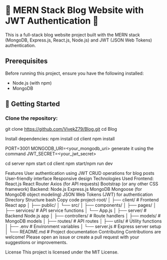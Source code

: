 # 🌟 MERN Stack Blog Website with JWT Authentication 🌟

This is a full-stack blog website project built with the MERN stack (MongoDB, Express.js, React.js, Node.js) and JWT (JSON Web Tokens) authentication.

## Prerequisites
Before running this project, ensure you have the following installed:

* Node.js (with npm)
* MongoDB

## 🚀 Getting Started

### Clone the repository:
git clone https://github.com/VivekZ79/Blog.git
cd Blog


Install dependencies:
npm install
cd client
npm install

PORT=3001
MONGODB_URI=<your_mongodb_uri>
generate it using the command
JWT_SECRET=<your_jwt_secret>

cd server
npm start
cd client
npm start/npm run dev


Features
User authentication using JWT
CRUD operations for blog posts
User-friendly interface
Responsive design
Technologies Used
Frontend:
React.js
React Router
Axios (for API requests)
Bootstrap (or any other CSS framework)
Backend:
Node.js
Express.js
MongoDB
Mongoose (for MongoDB object modeling)
JSON Web Tokens (JWT) for authentication
Directory Structure
bash
Copy code
project-root/
│
├── client/              # Frontend React app
│   ├── public/
│   └── src/
│       ├── components/
│       ├── pages/
│       ├── services/    # API service functions
│       └── App.js
│
├── server/              # Backend Node.js app
│   ├── controllers/     # Route handlers
│   ├── models/          # MongoDB models
│   ├── routes/          # API routes
│   ├── utils/           # Utility functions
│   ├── .env             # Environment variables
│   └── server.js        # Express server setup
│
└── README.md            # Project documentation
Contributing
Contributions are welcome! Please open an issue or create a pull request with your suggestions or improvements.

License
This project is licensed under the MIT License.





